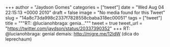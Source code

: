 
+++
author = "Jaydson Gomes"
categories = ["tweet"]
date = "Wed Aug 04 22:15:13 +0000 2010"
draft = false
image = "No media found for this Tweet"
slug = "14a8c73da998c2337f7828558cbaba318ec00051"
tags = ["tweet"]
title = """RT: @lucianohbraga: genia..."""
tweet = true
tweet_url = "https://twitter.com/jaydson/status/20337390352"
+++
RT: @lucianohbraga: genial demais: http://migre.me/12ldW (dica do leprechaum)
